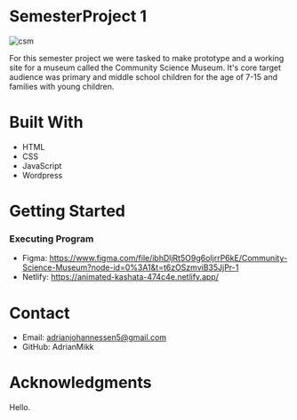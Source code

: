# SemesterProject 1

![csm](https://github.com/AdrianMikk/SemesterProject/assets/113434165/4899593f-a118-4963-9117-761159fa36e1)

For this semester project we were tasked to make prototype and a working site for a museum called the Community Science Museum. It's core target audience was primary and middle school children for the age of 7-15 and families with young children.

# Built With

- HTML
- CSS
- JavaScript 
- Wordpress

# Getting Started 
### Executing Program 
- Figma: https://www.figma.com/file/ibhDljRt5O9g6oIjrrP6kE/Community-Science-Museum?node-id=0%3A1&t=t6zOSzmviB35JjPr-1
- Netlify: https://animated-kashata-474c4e.netlify.app/

# Contact 

- Email: adrianjohannessen5@gmail.com 
- GitHub: AdrianMikk

# Acknowledgments 

Hello.

